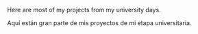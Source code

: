 Here are most of my projects from my university days.

Aquí están gran parte de mis proyectos de mi etapa universitaria.
